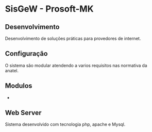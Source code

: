 SisGeW - Prosoft-MK
=======================

Desenvolvimento
------------
Desenvolvimento de soluções práticas para provedores de internet.
 

Configuração
------------
O sistema são modular atendendo a varios requisitos nas normativa da anatel.

Modulos
--------------------
*

Web Server
----------------
Sistema desenvolvido com tecnologia php, apache e Mysql.
